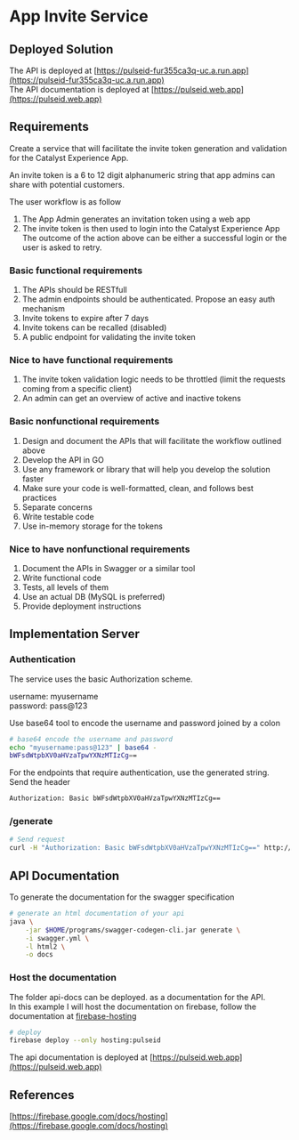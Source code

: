 # App Invite Service

## Deployed Solution

The API is deployed at [https://pulseid-fur355ca3q-uc.a.run.app](https://pulseid-fur355ca3q-uc.a.run.app)  
The API documentation is deployed at [https://pulseid.web.app](https://pulseid.web.app)

## Requirements

Create a service that will facilitate the invite token generation and validation for the Catalyst Experience App.

An invite token is a 6 to 12 digit alphanumeric string that app admins can share with potential customers.

The user workflow is as follow

1. The App Admin generates an invitation token using a web app
2. The invite token is then used to login into the Catalyst Experience App
   The outcome of the action above can be either a successful login or the user is
   asked to retry.

### Basic functional requirements

1. The APIs should be RESTfull
2. The admin endpoints should be authenticated. Propose an easy auth mechanism
3. Invite tokens to expire after 7 days
4. Invite tokens can be recalled (disabled)
5. A public endpoint for validating the invite token

### Nice to have functional requirements

1. The invite token validation logic needs to be throttled (limit the requests coming from a specific client)
2. An admin can get an overview of active and inactive tokens

### Basic nonfunctional requirements

1. Design and document the APIs that will facilitate the workflow outlined above
2. Develop the API in GO
3. Use any framework or library that will help you develop the solution faster
4. Make sure your code is well-formatted, clean, and follows best practices
5. Separate concerns
6. Write testable code
7. Use in-memory storage for the tokens

### Nice to have nonfunctional requirements

1. Document the APIs in Swagger or a similar tool
2. Write functional code
3. Tests, all levels of them
4. Use an actual DB (MySQL is preferred)
5. Provide deployment instructions

## Implementation Server

### Authentication

The service uses the basic Authorization scheme.

username: myusername  
password: pass@123

Use base64 tool to encode the username and password joined by a colon

```sh
# base64 encode the username and password
echo "myusername:pass@123" | base64 -
bWFsdWtpbXV0aHVzaTpwYXNzMTIzCg==
```

For the endpoints that require authentication, use the generated string. Send the header

```txt
Authorization: Basic bWFsdWtpbXV0aHVzaTpwYXNzMTIzCg==
```

### /generate

```sh
# Send request
curl -H "Authorization: Basic bWFsdWtpbXV0aHVzaTpwYXNzMTIzCg==" http://localhost:8080/generate
```

## API Documentation

To generate the documentation for the swagger specification

```sh
# generate an html documentation of your api
java \
    -jar $HOME/programs/swagger-codegen-cli.jar generate \
    -i swagger.yml \
    -l html2 \
    -o docs
```

### Host the documentation

The folder api-docs can be deployed. as a documentation for the API.  
In this example I will host the documentation on firebase, follow the documentation at [firebase-hosting][1]

```sh
# deploy
firebase deploy --only hosting:pulseid
```

The api documentation is deployed at [https://pulseid.web.app](https://pulseid.web.app)

## References

[https://firebase.google.com/docs/hosting](https://firebase.google.com/docs/hosting)

[1]: https://firebase.google.com/docs/hosting
